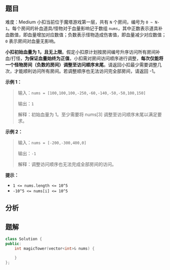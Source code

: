 
## 题目
难度：Medium
小扣当前位于魔塔游戏第一层，共有 `N` 个房间，编号为 `0 ~ N-1`。每个房间的补血道具/怪物对于血量影响记于数组 `nums`，其中正数表示道具补血数值，即血量增加对应数值；负数表示怪物造成伤害值，即血量减少对应数值；`0` 表示房间对血量无影响。

**小扣初始血量为 1，且无上限**。假定小扣原计划按房间编号升序访问所有房间补血/打怪，**为保证血量始终为正值**，小扣需对房间访问顺序进行调整，**每次仅能将一个怪物房间（负数的房间）调整至访问顺序末尾**。请返回小扣最少需要调整几次，才能顺利访问所有房间。若调整顺序也无法访问完全部房间，请返回 -1。


**示例 1：**
>输入：`nums = [100,100,100,-250,-60,-140,-50,-50,100,150]`
>
>输出：`1`
>
>解释：初始血量为 1。至少需要将 nums[3] 调整至访问顺序末尾以满足要求。

**示例 2：**
>输入：`nums = [-200,-300,400,0]`
>
>输出：`-1`
>
>解释：调整访问顺序也无法完成全部房间的访问。

**提示：**
- `1 <= nums.length <= 10^5`
- `-10^5 <= nums[i] <= 10^5`
## 分析

## 题解
```cpp
class Solution {
public:
    int magicTower(vector<int>& nums) {

    }
};
```
